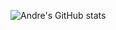 ![Andre's GitHub stats](https://github-readme-stats.vercel.app/api?username=andreterceiro&show_icons=true&theme=radical&show_commits=false)

